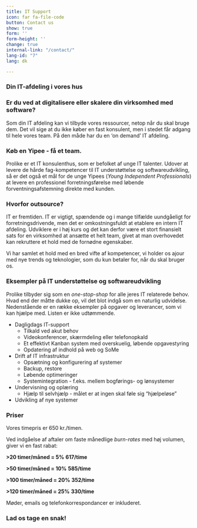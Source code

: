 ```yaml
---
title: IT Support
icon: far fa-file-code
button: Contact us
show: true
form: ''
form-height: ''
change: true
internal-link: "/contact/"
lang-id: "7"
lang: dk

---
```

### **Din IT-afdeling i vores hus**

### Er du ved at digitalisere eller skalere din virksomhed med software?

Som din IT afdeling kan vi tilbyde vores ressourcer, netop når du skal bruge dem. Det vil sige at du ikke køber en fast konsulent, men i stedet får adgang til hele vores team. På den måde har du en ‘on demand’ IT afdeling.

### Køb en Yipee - få et team.

Prolike er et IT konsulenthus, som er befolket af unge IT talenter. Udover at levere de hårde fag-kompetencer til IT understøttelse og softwareudvikling, så er det også et mål for de unge Yipees (_Young Independent Professionals_) at levere en professionel forretningsførelse med løbende forventningsafstemning direkte med kunden.

### Hvorfor outsource?

IT er fremtiden. IT er vigtigt, spændende og i mange tilfælde uundgåeligt for forretningsdrivende, men det er omkostningsfuldt at etablere en intern IT afdeling. Udviklere er i høj kurs og det kan derfor være et stort finansielt sats for en virksomhed at ansætte et helt team, givet at man overhovedet kan rekruttere et hold med de fornødne egenskaber.

Vi har samlet et hold med en bred vifte af kompetencer, vi holder os ajour med nye trends og teknologier, som du kun betaler for, når du skal bruger os.

### Eksempler på IT understøttelse og softwareudvikling

Prolike tilbyder sig som en _one-stop-shop_ for alle jeres IT relaterede behov. Hvad end der måtte dukke op, vil det blot indgå som en naturlig udvidelse. Nedenstående er en række eksempler på opgaver og leverancer, som vi kan hjælpe med. Listen er ikke udtømmende.

* Dagligdags IT-support
  * Tilkald ved akut behov
  * Videokonferencer, skærmdeling eller telefonopkald
  * Et effektivt Kanban system med overskuelig, løbende opgavestyring
  * Opdatering af indhold på web og SoMe
* Drift af IT infrastruktur
  * Opsætning og konfigurering af systemer
  * Backup, restore
  * Løbende optimeringer
  * Systemintegration - f.eks. mellem bogførings- og lønsystemer
* Undervisning og oplæring
  * Hjælp til selvhjælp - målet er at ingen skal føle sig “hjælpeløse”
* Udvikling af nye systemer

### Priser

Vores timepris er 650 kr./timen.

Ved indgåelse af aftaler om faste månedlige _burn-rates_ med høj volumen, giver vi en fast rabat:

**>20 timer/måned = 5%** **617/time**

**>50 timer/måned = 10%** **585/time**

**>100 timer/måned = 20%** **352/time**

**>120 timer/måned = 25%** **330/time**

Møder, emails og telefonkorrespondancer er inkluderet.

### Lad os tage en snak!